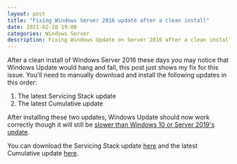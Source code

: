 ```yaml
---
layout: post
title: "Fixing Windows Server 2016 update after a clean install"
date: 2021-02-28 19:00
categories: Windows Server
description: Fixing Windows Update on Server 2016 after a clean install
---
```

After a clean install of Windows Server 2016 these days you may notice that Windows Update would hang and fail, this post just shows my fix for this issue.
You'll need to manually download and install the following updates in this order:
1. The latest Servicing Stack update
2. The latest Cumulative update


After installing these two updates, Windows Update should now work correctly though it will still be [slower than Windows 10 or Server 2019's update](https://borncity.com/win/2019/02/20/windows-server-2016-empirical-proof-of-slow-update-installs/).




You can download the Servicing Stack update [here](https://www.catalog.update.microsoft.com/Search.aspx?q=Servicing%20Stack) and the latest Cumulative update [here](https://support.microsoft.com/en-us/topic/windows-10-and-windows-server-2016-update-history-4acfbc84-a290-1b54-536a-1c0430e9f3fd).
